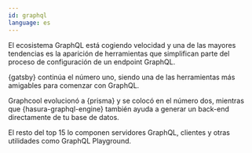 ```yaml
---
id: graphql  
language: es
---
```


El ecosistema GraphQL está cogiendo velocidad y una de las mayores tendencias es la aparición de herramientas que simplifican parte del proceso de configuración de un endpoint GraphQL.

{gatsby} continúa el número uno, siendo una de las herramientas más amigables para comenzar con GraphQL.

Graphcool evolucionó a {prisma} y se colocó en el número dos, mientras que {hasura-graphql-engine} también ayuda a generar un back-end directamente de tu base de datos.

El resto del top 15 lo componen servidores GraphQL, clientes y otras utilidades como GraphQL Playground.
